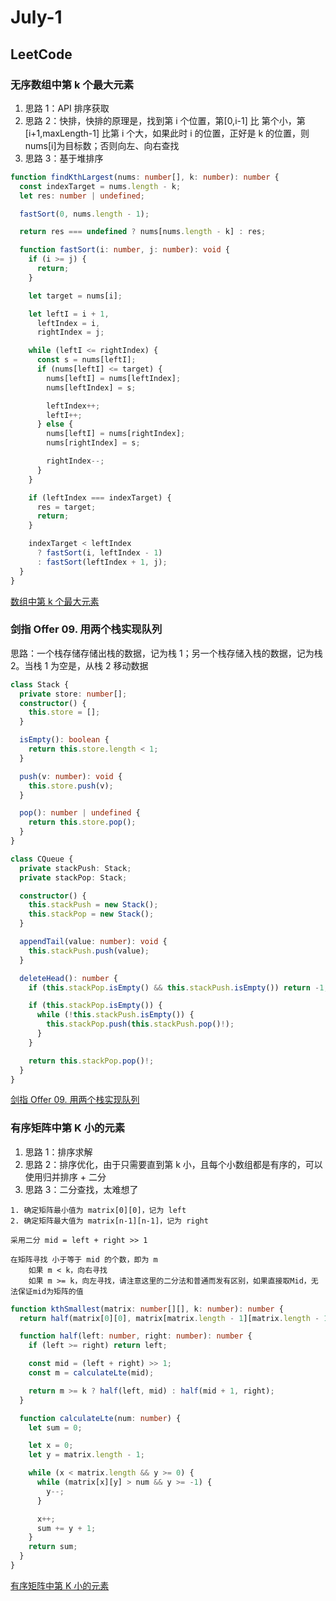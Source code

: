 # July-1

## LeetCode

### 无序数组中第 k 个最大元素

1. 思路 1：API 排序获取
2. 思路 2：快排，快排的原理是，找到第 i 个位置，第[0,i-1] 比 第个小，第[i+1,maxLength-1] 比第 i 个大，如果此时 i 的位置，正好是 k 的位置，则 nums[i]为目标数；否则向左、向右查找
3. 思路 3：基于堆排序

```typescript
function findKthLargest(nums: number[], k: number): number {
  const indexTarget = nums.length - k;
  let res: number | undefined;

  fastSort(0, nums.length - 1);

  return res === undefined ? nums[nums.length - k] : res;

  function fastSort(i: number, j: number): void {
    if (i >= j) {
      return;
    }

    let target = nums[i];

    let leftI = i + 1,
      leftIndex = i,
      rightIndex = j;

    while (leftI <= rightIndex) {
      const s = nums[leftI];
      if (nums[leftI] <= target) {
        nums[leftI] = nums[leftIndex];
        nums[leftIndex] = s;

        leftIndex++;
        leftI++;
      } else {
        nums[leftI] = nums[rightIndex];
        nums[rightIndex] = s;

        rightIndex--;
      }
    }

    if (leftIndex === indexTarget) {
      res = target;
      return;
    }

    indexTarget < leftIndex
      ? fastSort(i, leftIndex - 1)
      : fastSort(leftIndex + 1, j);
  }
}
```

[数组中第 k 个最大元素](https://leetcode-cn.com/problems/kth-largest-element-in-an-array/)

### 剑指 Offer 09. 用两个栈实现队列

思路：一个栈存储存储出栈的数据，记为栈 1；另一个栈存储入栈的数据，记为栈 2。当栈 1 为空是，从栈 2 移动数据

```typescript
class Stack {
  private store: number[];
  constructor() {
    this.store = [];
  }

  isEmpty(): boolean {
    return this.store.length < 1;
  }

  push(v: number): void {
    this.store.push(v);
  }

  pop(): number | undefined {
    return this.store.pop();
  }
}

class CQueue {
  private stackPush: Stack;
  private stackPop: Stack;

  constructor() {
    this.stackPush = new Stack();
    this.stackPop = new Stack();
  }

  appendTail(value: number): void {
    this.stackPush.push(value);
  }

  deleteHead(): number {
    if (this.stackPop.isEmpty() && this.stackPush.isEmpty()) return -1;

    if (this.stackPop.isEmpty()) {
      while (!this.stackPush.isEmpty()) {
        this.stackPop.push(this.stackPush.pop()!);
      }
    }

    return this.stackPop.pop()!;
  }
}
```

[剑指 Offer 09. 用两个栈实现队列](https://leetcode-cn.com/problems/yong-liang-ge-zhan-shi-xian-dui-lie-lcof/)

### 有序矩阵中第 K 小的元素

1. 思路 1：排序求解
2. 思路 2：排序优化，由于只需要直到第 k 小，且每个小数组都是有序的，可以使用归并排序 + 二分
3. 思路 3：二分查找，太难想了

```text
1. 确定矩阵最小值为 matrix[0][0]，记为 left
2. 确定矩阵最大值为 matrix[n-1][n-1]，记为 right

采用二分 mid = left + right >> 1

在矩阵寻找 小于等于 mid 的个数，即为 m
    如果 m < k，向右寻找
    如果 m >= k，向左寻找，请注意这里的二分法和普通而发有区别，如果直接取Mid，无法保证mid为矩阵的值
```

```typescript
function kthSmallest(matrix: number[][], k: number): number {
  return half(matrix[0][0], matrix[matrix.length - 1][matrix.length - 1]);

  function half(left: number, right: number): number {
    if (left >= right) return left;

    const mid = (left + right) >> 1;
    const m = calculateLte(mid);

    return m >= k ? half(left, mid) : half(mid + 1, right);
  }

  function calculateLte(num: number) {
    let sum = 0;

    let x = 0;
    let y = matrix.length - 1;

    while (x < matrix.length && y >= 0) {
      while (matrix[x][y] > num && y >= -1) {
        y--;
      }

      x++;
      sum += y + 1;
    }
    return sum;
  }
}
```

[有序矩阵中第 K 小的元素](https://leetcode-cn.com/problems/kth-smallest-element-in-a-sorted-matrix/)
